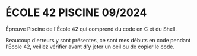 # ÉCOLE 42 PISCINE 09/2024
Épreuve Piscine de l'École 42 qui comprend du code en C et du Shell.

Beaucoup d'erreurs y sont présentes, ce sont mes débuts en code pendant l'École 42, veillez vérifier avant d'y jeter un oeil ou de copier le code.
